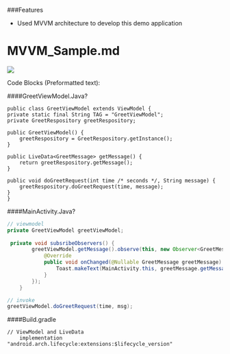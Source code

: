 ###Features

- Used MVVM architecture to develop this demo application

# MVVM_Sample.md

![](https://pandao.github.io/editor.md/images/logos/editormd-logo-180x180.png)

Code Blocks (Preformatted text):

####GreetViewModel.Java?

    public class GreetViewModel extends ViewModel {
    private static final String TAG = "GreetViewModel";
    private GreetRespository greetRespository;

    public GreetViewModel() {
        greetRespository = GreetRespository.getInstance();
    }

    public LiveData<GreetMessage> getMessage() {
        return greetRespository.getMessage();
    }

    public void doGreetRequest(int time /* seconds */, String message) {
        greetRespository.doGreetRequest(time, message);
    }
	}


####MainActivity.Java?
```java
// viewmodel
private GreetViewModel greetViewModel;
 
 private void subsribeObservers() {
        greetViewModel.getMessage().observe(this, new Observer<GreetMessage>() {
            @Override
            public void onChanged(@Nullable GreetMessage greetMessage) {
                Toast.makeText(MainActivity.this, greetMessage.getMessage(), greetMessage.getTimeDuration() * 1000).show();
            }
        });
    }

// invoke
greetViewModel.doGreetRequest(time, msg);
```

####Build.gradle

```groov
// ViewModel and LiveData
    implementation "android.arch.lifecycle:extensions:$lifecycle_version"
```